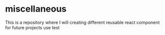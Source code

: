# miscellaneous
This is a repository where I will creating different reusable react component for future projects use 
test
